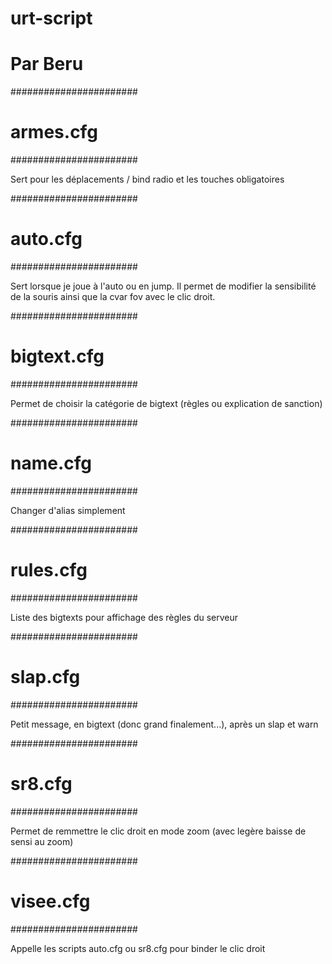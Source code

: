 # urt-script
# Par Beru
#######################
#   armes.cfg
#######################

Sert pour les déplacements / bind radio et les touches obligatoires

#######################
#  auto.cfg
#######################

Sert lorsque je joue à l'auto ou en jump. Il permet de modifier la sensibilité de la souris ainsi que la cvar fov avec le clic droit.

#######################
#  bigtext.cfg
#######################

Permet de choisir la catégorie de bigtext (règles ou explication de sanction)

#######################
#  name.cfg
#######################

Changer d'alias simplement

#######################
#  rules.cfg
#######################

Liste des bigtexts pour affichage des règles du serveur

#######################
#  slap.cfg
#######################

Petit message, en bigtext (donc grand finalement...), après un slap et warn

#######################
#  sr8.cfg
#######################

Permet de remmettre le clic droit en mode zoom (avec legère baisse de sensi au zoom)

#######################
#  visee.cfg
#######################

Appelle les scripts auto.cfg ou sr8.cfg pour binder le clic droit
